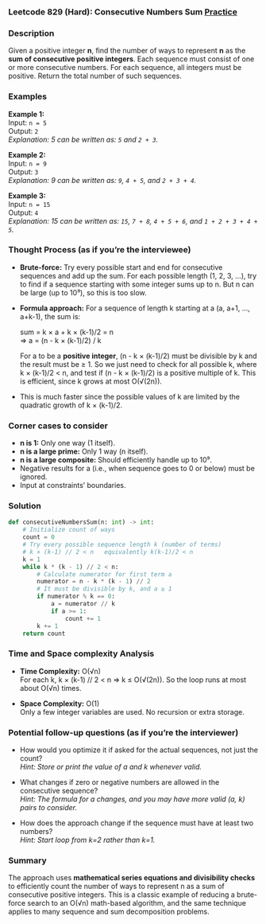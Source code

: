 ### Leetcode 829 (Hard): Consecutive Numbers Sum [Practice](https://leetcode.com/problems/consecutive-numbers-sum)

### Description  
Given a positive integer **n**, find the number of ways to represent **n** as the **sum of consecutive positive integers**. Each sequence must consist of one or more consecutive numbers. For each sequence, all integers must be positive. Return the total number of such sequences.

### Examples  

**Example 1:**  
Input: `n = 5`  
Output: `2`  
*Explanation: 5 can be written as: `5` and `2 + 3`.*

**Example 2:**  
Input: `n = 9`  
Output: `3`  
*Explanation: 9 can be written as: `9`, `4 + 5`, and `2 + 3 + 4`.*

**Example 3:**  
Input: `n = 15`  
Output: `4`  
*Explanation: 15 can be written as: `15`, `7 + 8`, `4 + 5 + 6`, and `1 + 2 + 3 + 4 + 5`.*

### Thought Process (as if you’re the interviewee)  
- **Brute-force:** Try every possible start and end for consecutive sequences and add up the sum. For each possible length (1, 2, 3, ...), try to find if a sequence starting with some integer sums up to n. But n can be large (up to 10⁹), so this is too slow.
- **Formula approach:** For a sequence of length k starting at a (a, a+1, ..., a+k-1), the sum is:
  
  sum = k × a + k × (k-1)/2 = n  
  ⇒ a = (n - k × (k-1)/2) / k

  For a to be a **positive integer**, (n - k × (k-1)/2) must be divisible by k and the result must be ≥ 1. So we just need to check for all possible k, where k × (k-1)/2 < n, and test if (n - k × (k-1)/2) is a positive multiple of k. This is efficient, since k grows at most O(√(2n)).
- This is much faster since the possible values of k are limited by the quadratic growth of k × (k-1)/2.

### Corner cases to consider  
- **n is 1:** Only one way (1 itself).
- **n is a large prime:** Only 1 way (n itself).
- **n is a large composite:** Should efficiently handle up to 10⁹.
- Negative results for a (i.e., when sequence goes to 0 or below) must be ignored.
- Input at constraints’ boundaries.

### Solution

```python
def consecutiveNumbersSum(n: int) -> int:
    # Initialize count of ways
    count = 0
    # Try every possible sequence length k (number of terms)
    # k × (k-1) // 2 < n   equivalently k(k-1)/2 < n
    k = 1
    while k * (k - 1) // 2 < n:
        # Calculate numerator for first term a
        numerator = n - k * (k - 1) // 2
        # It must be divisible by k, and a ≥ 1
        if numerator % k == 0:
            a = numerator // k
            if a >= 1:
                count += 1
        k += 1
    return count
```

### Time and Space complexity Analysis  

- **Time Complexity:** O(√n)  
  For each k, k × (k-1) // 2 < n ⇒ k ≤ O(√(2n)). So the loop runs at most about O(√n) times.

- **Space Complexity:** O(1)  
  Only a few integer variables are used. No recursion or extra storage.

### Potential follow-up questions (as if you’re the interviewer)  

- How would you optimize it if asked for the actual sequences, not just the count?  
  *Hint: Store or print the value of a and k whenever valid.*

- What changes if zero or negative numbers are allowed in the consecutive sequence?  
  *Hint: The formula for a changes, and you may have more valid (a, k) pairs to consider.*

- How does the approach change if the sequence must have at least two numbers?  
  *Hint: Start loop from k=2 rather than k=1.*

### Summary
The approach uses **mathematical series equations and divisibility checks** to efficiently count the number of ways to represent n as a sum of consecutive positive integers. This is a classic example of reducing a brute-force search to an O(√n) math-based algorithm, and the same technique applies to many sequence and sum decomposition problems.